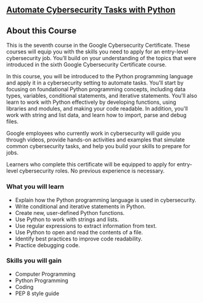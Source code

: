 ## [Automate Cybersecurity Tasks with Python](https://www.coursera.org/learn/automate-cybersecurity-tasks-with-python?specialization=google-cybersecurity)

## About this Course

This is the seventh course in the Google Cybersecurity Certificate. These courses will equip you with the skills you need to apply for an entry-level cybersecurity job. You’ll build on your understanding of the topics that were introduced in the sixth Google Cybersecurity Certificate course.

In this course, you will be introduced to the Python programming language and apply it in a cybersecurity setting to automate tasks. You'll start by focusing on foundational Python programming concepts, including data types, variables, conditional statements, and iterative statements. You'll also learn to work with Python effectively by developing functions, using libraries and modules, and making your code readable. In addition, you'll work with string and list data, and learn how to import, parse and debug files.  

Google employees who currently work in cybersecurity will guide you through videos, provide hands-on activities and examples that simulate common cybersecurity tasks, and help you build your skills to prepare for jobs. 

Learners who complete this certificate will be equipped to apply for entry-level cybersecurity roles. No previous experience is necessary.

### What you will learn

- Explain how the Python programming language is used in cybersecurity.
- Write conditional and iterative statements in Python.
- Create new, user-defined Python functions.
- Use Python to work with strings and lists.
- Use regular expressions to extract information from text.
- Use Python to open and read the contents of a file.
- Identify best practices to improve code readability.
- Practice debugging code.

### Skills you will gain

- Computer Programming
- Python Programming
- Coding
- PEP 8 style guide
